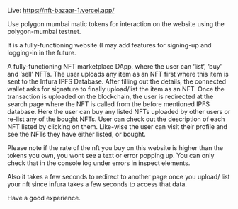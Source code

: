Live: https://nft-bazaar-1.vercel.app/

Use polygon mumbai matic tokens for interaction on the website using the polygon-mumbai testnet.

It is a fully-functioning website (I may add features for signing-up and logging-in in the future. 

A fully-functioning NFT marketplace DApp, where the user can ‘list’, ‘buy’ and ‘sell’ NFTs.
The user uploads any item as an NFT first where this item is sent to the Infura IPFS Database. After filling out the details, the connected wallet asks for signature to finally upload/list the item as an NFT.
Once the transaction is uploaded on the blockchain, the user is redirected at the search page where the NFT is called from the before mentioned IPFS database. 
Here the user can buy any listed NFTs uploaded by other users or re-list any of the bought NFTs.
User can check out the description of each NFT listed by clicking on them. Like-wise the user can visit their profile and see the NFTs they have either listed, or bought.

Please note if the rate of the nft you buy on this website is higher than the tokens you own, you wont see a text or error popping up. You can only check that in the console log under errors in inspect elements.

Also it takes a few seconds to redirect to another page once you upload/ list your nft since infura takes a few seconds to access that data.

Have a good experience.
